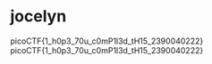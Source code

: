 # jocelyn
picoCTF{1_h0p3_70u_c0mP1l3d_tH15_2390040222}
picoCTF{1_h0p3_70u_c0mP1l3d_tH15_2390040222}
